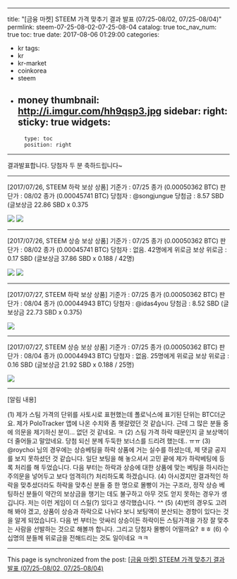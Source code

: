 
---
title: "[금융 마켓] STEEM 가격 맞추기 결과 발표 (07/25-08/02, 07/25-08/04)"
permlink: steem-07-25-08-02-07-25-08-04
catalog: true
toc_nav_num: true
toc: true
date: 2017-08-06 01:29:00
categories:
- kr
tags:
- kr
- kr-market
- coinkorea
- steem
- money
thumbnail: http://i.imgur.com/hh9qsp3.jpg
sidebar:
    right:
        sticky: true
widgets:
    -
        type: toc
        position: right
---


결과발표합니다. 당첨자 두 분 축하드립니다~

---

[2017/07/26, STEEM 하락 보상 상품]
기준가 : 07/25 종가 (0.00050362 BTC)
판단가 : 08/02 종가 (0.00045741 BTC)
당첨자 : @songjungue
당첨금 : 8.57 SBD (글보상금 22.86 SBD x 0.375

![](http://i.imgur.com/hh9qsp3.jpg)
![](http://i.imgur.com/k9PM9x7.jpg)

---

[2017/07/26, STEEM 상승 보상 상품]
기준가 : 07/25 종가 (0.00050362 BTC)
판단가 : 08/02 종가 (0.00045741 BTC)
당첨자 : 없음. 42명에게 위로금 보상
위로금 : 0.17 SBD (글보상금 37.86 SBD x 0.188 / 42명)

![](http://i.imgur.com/O8fIk0E.jpg)
![](http://i.imgur.com/b0sxLwC.jpg)

---

[2017/07/27, STEEM 하락 보상 상품]
기준가 : 07/25 종가 (0.00050362 BTC)
판단가 : 08/04 종가 (0.00044943 BTC)
당첨자 : @idas4you
당첨금 : 8.52 SBD (글보상금 22.73 SBD x 0.375)

![](http://i.imgur.com/MIluDsN.jpg)

---

[2017/07/27, STEEM 상승 보상 상품]
기준가 : 07/25 종가 (0.00050362 BTC)
판단가 : 08/04 종가 (0.00044943 BTC)
당첨자 : 없음. 25명에게 위로금 보상
위로금 : 0.16 SBD (글보상금 21.92 SBD x 0.188 / 25명)

![](http://i.imgur.com/IGpo5tU.jpg)

---

[알림 내용]

(1) 제가 스팀 가격의 단위를 사토시로 표현했는데 폴로닉스에 표기된 단위는 BTC더군요. 제가 PoloTracker 앱에 나온 수치와 좀 헷갈렸던 것 같습니다. 근데 그 많은 분들 중에 의문을 제기하신 분이... 없던 것 같네요. ㅋ
(2) 스팀 가격 하락 때문인지 글 보상액이 더 줄어들고 말았네요. 당첨 되신 분께 두둑한 보너스를 드리려 했는데.. ㅠㅠ
(3) @roychoi 님의 경우에는 상승베팅을 하락 상품에 거는 실수를 하셨는데, 제 댓글 공지를 보지 못하셨던 것 같습니다. 일단 보팅을 해 놓으셔서 고민 끝에 제가 하락베팅에 등록 처리를 해 두었습니다. 다음 부터는 하락과 상승에 대한 상품에 맞는 베팅을 하시라는 주의문을 넣어두고 보다 엄격히(?) 처리하도록 하겠습니다.
(4) 아시겠지만 결과적인 하락을 맞추셨더라도 하락을 맞추신 분들 중 한 명으로 몰빵이 가는 구조라, 정작 상승 베팅하신 분들이 약간의 보상금을 챙기는 데도 불구하고 아무 것도 얻지 못하는 경우가 생깁니다. 저는 이런 게임이 더 스릴(?) 있다고 생각했습니다. ^^
(5) (4)번의 경우도 고려해 봐야 겠고, 상품이 상승과 하락으로 나뉘다 보니 보팅액이 분산되는 경향이 있다는 것을 알게 되었습니다. 다음 번 부터는 앗싸리 상승이든 하락이든 스팀가격을 가장 잘 맞추는 사람을 선발하는 것으로 해볼까 합니다. 그리고 당첨자 몰빵이 어떨까요? ㅎㅎ
(6) 수십명의 분들께 위로금을 전해드리는 것도 일이네요 ㅋㅋ

- - -

This page is synchronized from the post: [[금융 마켓] STEEM 가격 맞추기 결과 발표 (07/25-08/02, 07/25-08/04)](https://steemit.com/@jack8831/steem-07-25-08-02-07-25-08-04)
